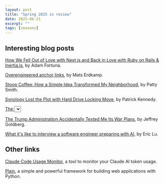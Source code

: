 ```yaml
---
layout: post
title: "Spring 2025 in review"
date: 2025-06-21
excerpt: ""
tags: [seasons]
---
```


## Interesting blog posts

[How We Fell Out of Love with Next.js and Back in Love with Ruby on Rails & Inertia.js](https://hardcover.app/blog/part-1-how-we-fell-out-of-love-with-next-js-and-back-in-love-with-ruby-on-rails-inertia-js), by Adam Fortuna.

[Overengineered anchor links](https://thirty-five.com/overengineered-anchoring), by Mats Erdkamp.

[Stoop Coffee: How a Simple Idea Transformed My Neighborhood](https://supernuclear.substack.com/p/stoop-coffee-how-a-simple-idea-transformed), by Patty Smith.

[Synology Lost the Plot with Hard Drive Locking Move](https://www.servethehome.com/synology-lost-the-plot-with-hard-drive-locking-move/), by Patrick Kennedy.

[The <select> element can now be customized with CSS](https://developer.chrome.com/blog/a-customizable-select), by Adam Argyle.

[The Trump Administration Accidentally Texted Me Its War Plans](https://www.theatlantic.com/politics/archive/2025/03/trump-administration-accidentally-texted-me-its-war-plans/682151/), by Jeffrey Goldberg.

[What it's like to interview a software engineer preparing with AI](https://www.kapwing.com/blog/what-its-like-to-interview-a-software-engineer-preparing-with-ai/), by Eric Lu.

## Other links

[Claude Code Usage Monitor](https://github.com/Maciek-roboblog/Claude-Code-Usage-Monitor), a tool to monitor your Claude AI token usage.

[Plain](https://plainframework.com/), a simple and powerful framework for building web applications with Python.